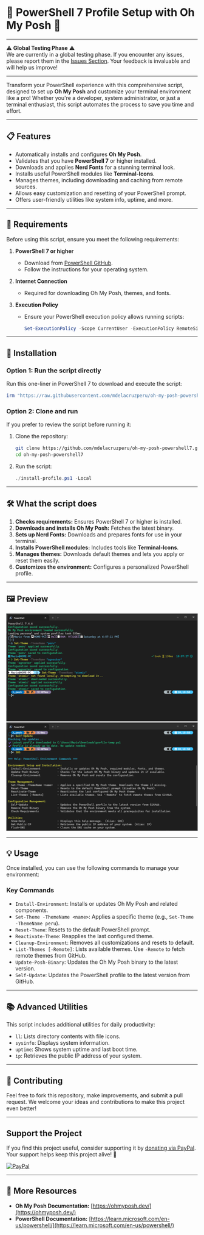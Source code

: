 
# 🚀 PowerShell 7 Profile Setup with Oh My Posh 🎨

---

⚠️ **Global Testing Phase** ⚠️  
We are currently in a global testing phase. If you encounter any issues, please report them in the [Issues Section](https://github.com/mdelacruzperu/oh-my-posh-powershell7/issues). Your feedback is invaluable and will help us improve!

---

Transform your PowerShell experience with this comprehensive script, designed to set up **Oh My Posh** and customize your terminal environment like a pro! Whether you're a developer, system administrator, or just a terminal enthusiast, this script automates the process to save you time and effort.

---

## 📋 Features

- Automatically installs and configures **Oh My Posh**.
- Validates that you have **PowerShell 7** or higher installed.
- Downloads and applies **Nerd Fonts** for a stunning terminal look.
- Installs useful PowerShell modules like **Terminal-Icons**.
- Manages themes, including downloading and caching from remote sources.
- Allows easy customization and resetting of your PowerShell prompt.
- Offers user-friendly utilities like system info, uptime, and more.

---

## 🚦 Requirements

Before using this script, ensure you meet the following requirements:

1. **PowerShell 7 or higher**  
   - Download from [PowerShell GitHub](https://github.com/PowerShell/PowerShell).  
   - Follow the instructions for your operating system.

2. **Internet Connection**  
   - Required for downloading Oh My Posh, themes, and fonts.

3. **Execution Policy**  
   - Ensure your PowerShell execution policy allows running scripts:
     ```powershell
     Set-ExecutionPolicy -Scope CurrentUser -ExecutionPolicy RemoteSigned
     ```

---

## 🔧 Installation

### **Option 1: Run the script directly**
Run this one-liner in PowerShell 7 to download and execute the script:

```powershell
irm "https://raw.githubusercontent.com/mdelacruzperu/oh-my-posh-powershell7/main/install-profile.ps1" | iex
```

### **Option 2: Clone and run**
If you prefer to review the script before running it:

1. Clone the repository:
   ```bash
   git clone https://github.com/mdelacruzperu/oh-my-posh-powershell7.git
   cd oh-my-posh-powershell7
   ```

2. Run the script:
   ```powershell
   ./install-profile.ps1 -Local
   ```

---

## 🛠 What the script does

1. **Checks requirements:** Ensures PowerShell 7 or higher is installed.  
2. **Downloads and installs Oh My Posh:** Fetches the latest binary.  
3. **Sets up Nerd Fonts:** Downloads and prepares fonts for use in your terminal.  
4. **Installs PowerShell modules:** Includes tools like **Terminal-Icons**.  
5. **Manages themes:** Downloads default themes and lets you apply or reset them easily.  
6. **Customizes the environment:** Configures a personalized PowerShell profile.

---

## 🖼 Preview

![Terminal Example #1](images/image-1.png "Example 1")
![Terminal Example #2](images/image-2.png "Example 2")

---

## 💡 Usage

Once installed, you can use the following commands to manage your environment:

### **Key Commands**
- `Install-Environment`: Installs or updates Oh My Posh and related components.
- `Set-Theme -ThemeName <name>`: Applies a specific theme (e.g., `Set-Theme -ThemeName peru`).
- `Reset-Theme`: Resets to the default PowerShell prompt.
- `Reactivate-Theme`: Reapplies the last configured theme.
- `Cleanup-Environment`: Removes all customizations and resets to default.
- `List-Themes [-Remote]`: Lists available themes. Use `-Remote` to fetch remote themes from GitHub.
- `Update-Posh-Binary`: Updates the Oh My Posh binary to the latest version.
- `Self-Update`: Updates the PowerShell profile to the latest version from GitHub.

---

## 📚 Advanced Utilities

This script includes additional utilities for daily productivity:

- `ll`: Lists directory contents with file icons.
- `sysinfo`: Displays system information.
- `uptime`: Shows system uptime and last boot time.
- `ip`: Retrieves the public IP address of your system.

---

## 🤝 Contributing

Feel free to fork this repository, make improvements, and submit a pull request. We welcome your ideas and contributions to make this project even better!

---

## Support the Project
If you find this project useful, consider supporting it by [donating via PayPal](https://paypal.me/mdelacruzperu). Your support helps keep this project alive! 💙

[![PayPal](https://img.shields.io/badge/💰-Donate%20via%20PayPal-blue?style=flat&logo=paypal)](https://paypal.me/mdelacruzperu)

---

## 🔗 More Resources

- **Oh My Posh Documentation:** [https://ohmyposh.dev/](https://ohmyposh.dev/)
- **PowerShell Documentation:** [https://learn.microsoft.com/en-us/powershell/](https://learn.microsoft.com/en-us/powershell/)
